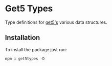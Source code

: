 # Get5 Types

Type definitions for [get5's](https://github.com/splewis/get5) various data structures.

## Installation

To install the package just run:
```
npm i get5types -D
```